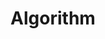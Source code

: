 ---
layout: list
type: sub-category
title: Algorithm
slug: algorithm
category: dev-blog
sidebar: true
order: 3
description: >
   Algorithm Study
---